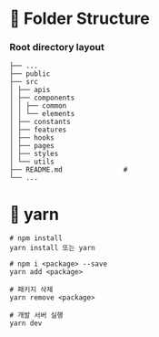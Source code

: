 # 📁 Folder Structure

### Root directory layout

```
├── ...
├── public
├── src
│ ├── apis
│ ├── components
│ │ ├── common
│ │ └── elements
│ ├── constants
│ ├── features
│ ├── hooks
│ ├── pages
│ ├── styles
│ └── utils
├── README.md               #
└── ...
```

# 🚀 yarn

```
# npm install
yarn install 또는 yarn

# npm i <package> --save
yarn add <package>

# 패키지 삭제
yarn remove <package>

# 개발 서버 실행
yarn dev
```
